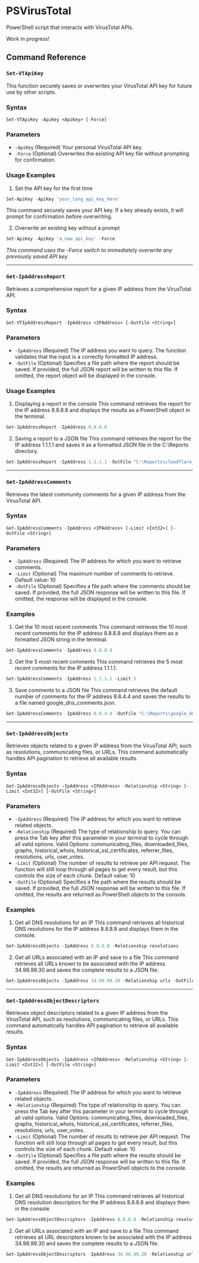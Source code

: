 # PSVirusTotal
PowerShell script that interacts with VirusTotal APIs.

Work in progress!

## Command Reference
### `Set-VTApiKey`
This function securely saves or overwrites your VirusTotal API key for future use by other scripts.

### Syntax
```
Set-VTApiKey -ApiKey <ApiKey> [-Force]
```

### Parameters
- `-ApiKey` <String> (Required)
Your personal VirusTotal API key.
- `-Force` <Switch> (Optional)
Overwrites the existing API key file without prompting for confirmation.

### Usage Examples
1. Set the API key for the first time
```PowerShell
Set-ApiKey -ApiKey 'your_long_api_key_here'
```
This command securely saves your API key. If a key already exists, it will prompt for confirmation before overwriting.

2. Overwrite an existing key without a prompt
```PowerShell
Set-ApiKey -ApiKey 'a_new_api_key' -Force
```
_This command uses the -Force switch to immediately overwrite any previously saved API key._

---
### `Get-IpAddressReport`
Retrieves a comprehensive report for a given IP address from the VirusTotal API.

### Syntax
```
Get-VTIpAddressReport -IpAddress <IPAddress> [-OutFile <String>]
```

### Parameters
- `-IpAddress` (Required)
The IP address you want to query. The function validates that the input is a correctly formatted IP address.
- `-OutFile` (Optional)
Specifies a file path where the report should be saved. If provided, the full JSON report will be written to this file. If omitted, the report object will be displayed in the console.

### Usage Examples
1. Displaying a report in the console
This command retrieves the report for the IP address 8.8.8.8 and displays the results as a PowerShell object in the terminal.
```powershell
Get-IpAddressReport -IpAddress 8.8.8.8
```
2. Saving a report to a JSON file
This command retrieves the report for the IP address 1.1.1.1 and saves it as a formatted JSON file in the C:\Reports directory.
```powershell
Get-IpAddressReport -IpAddress 1.1.1.1 -OutFile "C:\Reports\cloudflare_dns_report.json"
```

---
### `Get-IpAddressComments`
Retrieves the latest community comments for a given IP address from the VirusTotal API.

### Syntax
```
Get-IpAddressComments -IpAddress <IPAddress> [-Limit <Int32>] [-OutFile <String>]
```

### Parameters
- `-IpAddress` (Required)
The IP address for which you want to retrieve comments.
- `-Limit` (Optional)
The maximum number of comments to retrieve.
Default value: 10
- `-OutFile` (Optional)
Specifies a file path where the comments should be saved. If provided, the full JSON response will be written to this file. If omitted, the response will be displayed in the console.

### Examples
1. Get the 10 most recent comments
This command retrieves the 10 most recent comments for the IP address 8.8.8.8 and displays them as a formatted JSON string in the terminal.
```powershell
Get-IpAddressComments -IpAddress 8.8.8.8
```
2. Get the 5 most recent comments
This command retrieves the 5 most recent comments for the IP address 1.1.1.1.
```powershell
Get-IpAddressComments -IpAddress 1.1.1.1 -Limit 5
```
3. Save comments to a JSON file
This command retrieves the default number of comments for the IP address 8.8.4.4 and saves the results to a file named google_dns_comments.json.
```powershell
Get-IpAddressComments -IpAddress 8.8.4.4 -OutFile "C:\Reports\google_dns_comments.json"
```

----
### `Get-IpAddressObjects`
Retrieves objects related to a given IP address from the VirusTotal API, such as resolutions, communicating files, or URLs. This command automatically handles API pagination to retrieve all available results.

### Syntax
```
Get-IpAddressObjects -IpAddress <IPAddress> -Relationship <String> [-Limit <Int32>] [-OutFile <String>]
```
### Parameters
- `-IpAddress` (Required)
The IP address for which you want to retrieve related objects.
- `-Relationship` (Required)
The type of relationship to query. You can press the Tab key after this parameter in your terminal to cycle through all valid options.
Valid Options: communicating_files, downloaded_files, graphs, historical_whois, historical_ssl_certificates, referrer_files, resolutions, urls, user_votes.
- `-Limit` (Optional)
The number of results to retrieve per API request. The function will still loop through all pages to get every result, but this controls the size of each chunk.
Default value: 10
- `-OutFile` (Optional)
Specifies a file path where the results should be saved. If provided, the full JSON response will be written to this file. If omitted, the results are returned as PowerShell objects to the console.

### Examples
1. Get all DNS resolutions for an IP
This command retrieves all historical DNS resolutions for the IP address 8.8.8.8 and displays them in the console.
```powershell
Get-IpAddressObjects -IpAddress 8.8.8.8 -Relationship resolutions
```
2. Get all URLs associated with an IP and save to a file
This command retrieves all URLs known to be associated with the IP address 34.98.99.30 and saves the complete results to a JSON file.
```powershell
Get-IpAddressObjects -IpAddress 34.98.99.30 -Relationship urls -OutFile "C:\Reports\related_urls.json"
```

---
### `Get-IpAddressObjectDescriptors`
Retrieves object descriptors related to a given IP address from the VirusTotal API, such as resolutions, communicating files, or URLs. This command automatically handles API pagination to retrieve all available results.

### Syntax
```
Get-IpAddressObjects -IpAddress <IPAddress> -Relationship <String> [-Limit <Int32>] [-OutFile <String>]
```
### Parameters
- `-IpAddress` (Required)
The IP address for which you want to retrieve related objects.
- `-Relationship` (Required)
The type of relationship to query. You can press the Tab key after this parameter in your terminal to cycle through all valid options.
Valid Options: communicating_files, downloaded_files, graphs, historical_whois, historical_ssl_certificates, referrer_files, resolutions, urls, user_votes.
- `-Limit` (Optional)
The number of results to retrieve per API request. The function will still loop through all pages to get every result, but this controls the size of each chunk.
Default value: 10
- `-OutFile` (Optional)
Specifies a file path where the results should be saved. If provided, the full JSON response will be written to this file. If omitted, the results are returned as PowerShell objects to the console.

### Examples
1. Get all DNS resolutions for an IP
This command retrieves all historical DNS resolution descriptors for the IP address 8.8.8.8 and displays them in the console.
```powershell
Get-IpAddressObjectDescriptors -IpAddress 8.8.8.8 -Relationship resolutions
```
2. Get all URLs associated with an IP and save to a file
This command retrieves all URL descriptors known to be associated with the IP address 34.98.99.30 and saves the complete results to a JSON file.
```powershell
Get-IpAddressObjectDescriptors -IpAddress 34.98.99.30 -Relationship urls -OutFile "C:\Reports\related_urls.json"
```